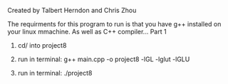 Created by Talbert Herndon and Chris Zhou

The requirments for this program to run is that you have g++ installed on your linux mmachine. As well as C++ compiler...
Part 1

1. cd/ into project8

2. run in terminal:
g++ main.cpp -o project8 -lGL -lglut -lGLU

3. run in terminal:
./project8
